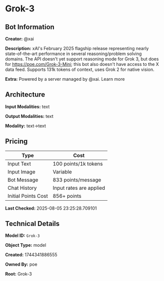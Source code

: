 # Grok-3

## Bot Information

**Creator:** @xai

**Description:** xAI's February 2025 flagship release representing nearly state-of-the-art performance in several reasoning/problem solving domains. The API doesn't yet support reasoning mode for Grok 3, but does for https://poe.com/Grok-3-Mini; this bot also doesn't have access to the X data feed. Supports 131k tokens of context, uses Grok 2 for native vision.

**Extra:** Powered by a server managed by @xai. Learn more


## Architecture

**Input Modalities:** text

**Output Modalities:** text

**Modality:** text->text


## Pricing

| Type | Cost |
|------|------|
| Input Text | 100 points/1k tokens |
| Input Image | Variable |
| Bot Message | 833 points/message |
| Chat History | Input rates are applied |
| Initial Points Cost | 856+ points |

**Last Checked:** 2025-08-05 23:25:28.709101


## Technical Details

**Model ID:** `Grok-3`

**Object Type:** model

**Created:** 1744341886555

**Owned By:** poe

**Root:** Grok-3
